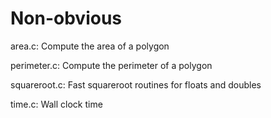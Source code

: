 # Non-obvious

 area.c: Compute the area of a polygon
 
 perimeter.c:  Compute the perimeter of a polygon
 
 squareroot.c: Fast squareroot routines for floats and doubles
 
 time.c: Wall clock time
